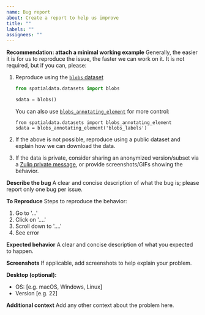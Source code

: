 ```yaml
---
name: Bug report
about: Create a report to help us improve
title: ""
labels: ""
assignees: ""
---
```


**Recommendation: attach a minimal working example**
Generally, the easier it is for us to reproduce the issue, the faster we can work on it. It is not required, but if you can, please:

1. Reproduce using the [`blobs` dataset](https://spatialdata.scverse.org/en/latest/generated/spatialdata.datasets.blobs.html)

    ```python
    from spatialdata.datasets import blobs

    sdata = blobs()
    ```

    You can also use [`blobs_annotating_element`](https://spatialdata.scverse.org/en/latest/generated/spatialdata.datasets.blobs_annotating_element.html) for more control:

    ```
    from spatialdata.datasets import blobs_annotating_element
    sdata = blobs_annotating_element('blobs_labels')
    ```

2. If the above is not possible, reproduce using a public dataset and explain how we can download the data.
3. If the data is private, consider sharing an anonymized version/subset via a [Zulip private message](https://scverse.zulipchat.com/#user/480560), or provide screenshots/GIFs showing the behavior.

**Describe the bug**
A clear and concise description of what the bug is; please report only one bug per issue.

**To Reproduce**
Steps to reproduce the behavior:

1. Go to '...'
2. Click on '....'
3. Scroll down to '....'
4. See error

**Expected behavior**
A clear and concise description of what you expected to happen.

**Screenshots**
If applicable, add screenshots to help explain your problem.

**Desktop (optional):**

-   OS: [e.g. macOS, Windows, Linux]
-   Version [e.g. 22]

**Additional context**
Add any other context about the problem here.
